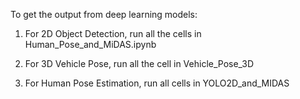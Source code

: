 To get the output from deep learning models:

1. For 2D Object Detection, run all the cells in Human_Pose_and_MiDAS.ipynb

2. For 3D Vehicle Pose, run all the cell in Vehicle_Pose_3D

3. For Human Pose Estimation, run all cells in YOLO2D_and_MIDAS
